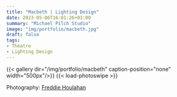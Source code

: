 ```yaml
---
title: "Macbeth | Lighting Design"
date: 2023-05-06T16:01:26+01:00
summary: "Michael Pilch Studio"
image: "img/portfolio/macbeth.jpg"
draft: false
tags:
- Theatre
- Lighting Design
---
```


{{< gallery dir="/img/portfolio/macbeth"  caption-position="none" width="500px"/>}}
 {{< load-photoswipe >}}

Photography: [Freddie Houlahan](https://www.instagram.com/freddiehoulahan/)
